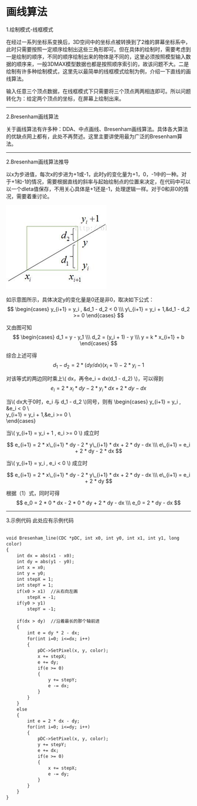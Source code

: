 <script type="text/javascript" src="https://cdnjs.cloudflare.com/ajax/libs/mathjax/2.7.0/MathJax.js?config=TeX-AMS-MML_HTMLorMML"></script>

#  画线算法

1.绘制模式-线框模式

在经过一系列坐标系变换后，3D空间中的坐标点被转换到了2维的屏幕坐标系中，此时只需要按照一定顺序绘制出这些三角形即可。但在具体的绘制时，需要考虑到一是绘制的顺序，不同的顺序绘制出来的物体是不同的，这里必须按照模型输入数据的顺序来，一般3DMAX模型数据也都是按照顺序索引的，故该问题不大。二是绘制有许多种绘制模式，这里先以最简单的线框模式绘制为例，介绍一下直线的画线算法。

输入任意三个顶点数据，在线框模式下只需要将三个顶点两两相连即可。所以问题转化为：给定两个顶点的坐标，在屏幕上绘制出来。

------------------------------------------------

2.Bresenham画线算法

关于画线算法有许多种：DDA、中点画线、Bresenham画线算法。具体各大算法的优缺点网上都有，此处不再赘述。这里主要讲使用最为广泛的Bresenham算法。

------------------------------------------------

2.Bresenham画线算法推导

以x为步进值，每次x的步进为+1或-1，此时y的变化量为+1，0，-1中的一种。对于+1和-1的情况，需要根据直线的斜率与起始绘制点的位置来决定，在代码中可以以一个dleta值保存，不用关心具体是+1还是-1，处理逻辑一样。对于0和非0的情况，需要着重讨论。

![image](https://github.com/qinyuxiong/qinyuxiong.github.io/raw/master/src/画线算法/Bresenham.jpg)

如示意图所示，具体决定y的变化量是0还是非0，取决如下公式：
$$
\begin{cases}
y_{i+1} = y_i  ,  &d_1 - d_2 < 0 \\\
y\_{i+1} = y_i + 1,&d_1 - d_2 >= 0 
\end{cases}
$$

又由图可知
$$
\begin{cases}
d_1 = y - y_1 \\\
d_2 = (y_i + 1) - y \\\
y = k * x_{i+1} + b
\end{cases}
$$

综合上述可得
$$ d_1 - d_2 = 2*(dy/dx)(x_i + 1) - 2 * y_i - 1 $$

对该等式的两边同时乘上\\( dx，再令e_i = dx(d_1 - d_2) \\)，可以得到
$$ e_i = 2 * x_i * dy - 2 * y_i * dx + 2 * dy - dx  \tag{1} $$

当\\( dx大于0时，e_i 与 d_1 - d_2 \\)同号，则有
\begin{cases}
y_{i+1} = y_i  ,  &e_i < 0 \\\
y\_{i+1} = y_i + 1,&e_i >= 0 \\\
\end{cases}

当\\( y_{i+1} = y_i + 1 , e_i >= 0 \\) 成立时

$$
e_{i+1} = 2 * x\_{i+1} * dy - 2 * y\_{i+1} * dx + 2 * dy - dx \\\
e\_{i+1} = e_i + 2 * dy - 2 * dx
$$

当\\( y_{i+1} = y_i , e_i < 0 \\) 成立时

$$
e_{i+1} = 2 * x\_{i+1} * dy - 2 * y\_{i+1} * dx + 2 * dy - dx \\\
e\_{i+1} = e_i + 2 * dy
$$

根据（1）式，同时可得
$$
e_0 = 2 * 0 * dx - 2 * 0 * dy + 2 * dy - dx \\\
e_0 = 2 * dy - dx
$$

------------------------------------------------

3.示例代码
此处应有示例代码
<pre><code>
void Bresenham_line(CDC *pDC, int x0, int y0, int x1, int y1, long color)  
{  
    int dx = abs(x1 - x0);  
    int dy = abs(y1 - y0);  
    int x = x0;  
    int y = y0;  
    int stepX = 1;  
    int stepY = 1;  
    if(x0 > x1)  //从右向左画  
        stepX = -1;  
    if(y0 > y1)  
        stepY = -1;  
      
    if(dx > dy)  //沿着最长的那个轴前进  
    {  
        int e = dy * 2 - dx;  
        for(int i=0; i<=dx; i++)  
        {  
            pDC->SetPixel(x, y, color);  
            x += stepX;  
            e += dy;  
            if(e >= 0)  
            {  
                y += stepY;  
                e -= dx;  
            }  
        }  
    }  
    else  
    {  
        int e = 2 * dx - dy;  
        for(int i=0; i<=dy; i++)  
        {  
            pDC->SetPixel(x, y, color);  
            y += stepY;  
            e += dx;  
            if(e >= 0)  
            {  
                x += stepX;  
                e -= dy;  
            }  
        }  
    }  
} 
</code></pre>